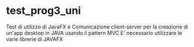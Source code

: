 # test_prog3_uni
Test di utilizzo di JavaFX e Comunicazione client-server per la creazione di un'app desktop in JAVA usando il pattern MVC
E' necessario utilizzare le varie librerie di JAVAFX
